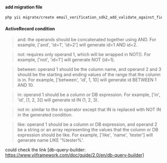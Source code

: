 #### add migration file

```bash
php yii migrate/create email_verification_sdk2_add_validate_against_field -p=/app/src/dashboard/modules/forms/migrations
```
#### ActiveRecord condition

> and: the operands should be concatenated together using AND. For example, ['and', 'id=1', 'id=2'] will generate id=1 AND id=2. 

> not: requires only operand 1, which will be wrapped in NOT(). For example, ['not', 'id=1'] will generate NOT (id=1).

> between: operand 1 should be the column name, and operand 2 and 3 should be the starting and ending values of the range that the column is in. For example, ['between', 'id', 1, 10] will generate id BETWEEN 1 AND 10.

> in: operand 1 should be a column or DB expression. For example, ['in', 'id', [1, 2, 3]] will generate id IN (1, 2, 3).

> not in: similar to the in operator except that IN is replaced with NOT IN in the generated condition.

> like: operand 1 should be a column or DB expression, and operand 2 be a string or an array representing the values that the column or DB expression should be like. For example, ['like', 'name', 'tester'] will generate name LIKE '%tester%'. 

could check the link [db-query-builder: https://www.yiiframework.com/doc/guide/2.0/en/db-query-builder]